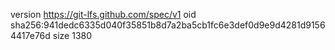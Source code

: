 version https://git-lfs.github.com/spec/v1
oid sha256:941dedc6335d040f35851b8d7a2ba5cb1fc6e3def0d9e9d4281d91564417e76d
size 1380
